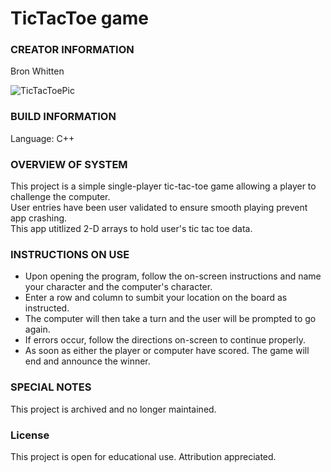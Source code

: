 # TicTacToe game

### CREATOR INFORMATION

Bron Whitten

![TicTacToePic](https://github.com/user-attachments/assets/b48eb065-934c-4e84-b5f7-1abd156a52b0)

### BUILD INFORMATION

Language: C++

### OVERVIEW OF SYSTEM

This project is a simple single-player tic-tac-toe game allowing a player to challenge the computer.  
User entries have been user validated to ensure smooth playing prevent app crashing.  
This app utitlized 2-D arrays to hold user's tic tac toe data.

### INSTRUCTIONS ON USE

- Upon opening the program, follow the on-screen instructions and name your character and the computer's character.  
- Enter a row and column to sumbit your location on the board as instructed.  
- The computer will then take a turn and the user will be prompted to go again.
- If errors occur, follow the directions on-screen to continue properly.  
- As soon as either the player or computer have scored. The game will end and announce the winner. 

### SPECIAL NOTES

This project is archived and no longer maintained.

### License

This project is open for educational use. Attribution appreciated.
